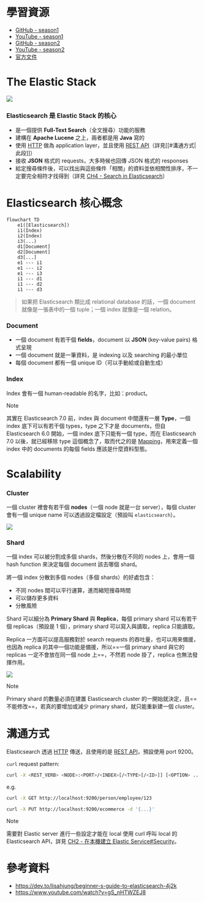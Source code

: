 # 學習資源

- [GitHub - season1](https://github.com/LisaHJung/Beginners-Crash-Course-to-Elastic-Stack-Series-Table-of-Contents)
- [YouTube - season1](https://www.youtube.com/playlist?list=PL_mJOmq4zsHZYAyK606y7wjQtC0aoE6Es)
- [GitHub - season2](https://github.com/LisaHJung/beginners-guide-to-creating-a-full-stack-Javascript-app-with-Elasticsearch)
- [YouTube - season2](https://www.youtube.com/playlist?list=PL_mJOmq4zsHbcdoeAwNWuhEWwDARMMBta)
- [官方文件](https://www.elastic.co/guide/en/elasticsearch/reference/current/index.html)

# The Elastic Stack

![](<https://raw.githubusercontent.com/Jamison-Chen/KM-software/master/img/elastic-stack.png>)

### Elasticsearch 是 Elastic Stack 的核心

- 是一個提供 **Full-Text Search**（全文搜尋）功能的服務
- 建構在 **Apache Lucene** 之上，兩者都是用 **Java** 寫的
- 使用 [HTTP](</Network/HTTP.md>) 做為 application layer，並且使用 [REST API](</Web Development/REST API.md>)（詳見[[#溝通方式|此段]]）
- 接收 **JSON** 格式的 requests，大多時候也回傳 JSON 格式的 responses
- 給定搜尋條件後，可以找出與這些條件「相關」的資料並依相關性排序，不一定要完全相符才找得到（詳見 [CH4 - Search in Elasticsearch](</Services/Elastic Stack/CH4 - Search in Elasticsearch.md>)）

# Elasticsearch 核心概念

```mermaid
flowchart TD
    e1([Elasticsearch])
    i1(Index)
    i2(Index)
    i3(...)
    d1[Document]
    d2[Document]
    d3[...]
    e1 --- i1
    e1 --- i2
    e1 --- i3
    i1 --- d1
    i1 --- d2
    i1 --- d3
```

>如果把 Elasticsearch 類比成 relational database 的話，一個 document 就像是一張表中的一個 tuple；一個 index 就像是一個 relation。

### Document

- 一個 document 有若干個 **fields**，document 以 **JSON** (key-value pairs) 格式呈現
- 一個 document 就是一筆資料，是 indexing 以及 searching 的最小單位
- 每個 document 都有一個 unique ID（可以手動給或自動生成）

### Index

Index 會有一個 human-readable 的名字，比如：product。

>[!Note]
>其實在 Elasticsearch 7.0 前，index 與 document 中間還有一層 **Type**，一個 index 底下可以有若干個 types，type 之下才是 documents，但自 Elasticsearch 6.0 開始，一個 index 底下只能有一個 type，而在 Elasticsearch 7.0 以後，就已經移除 type 這個概念了，取而代之的是 [Mapping](</Services/Elastic Stack/CH6 - Mapping in Elasticsearch.md>)，用來定義一個 index 中的 documents 的每個 fields 應該是什麼資料型態。

# Scalability

### Cluster

一個 cluster 裡會有若干個 **nodes**（一個 node 就是一台 server），每個 cluster 會有一個 unique name 可以透過設定檔設定（預設叫 `elasticsearch`）。

![](<https://raw.githubusercontent.com/Jamison-Chen/KM-software/master/img/elastic-cluster-and-nodes.png>)

### Shard

一個 index 可以被分割成多個 shards，然後分散在不同的 nodes 上，會用一個 hash function 來決定每個 document 該去哪個 shard。

將一個 index 分散到多個 nodes（多個 shards）的好處包含：

- 不同 nodes 間可以平行運算，進而縮短搜尋時間
- 可以儲存更多資料
- 分散風險

Shard 可以細分為 **Primary Shard** 與 **Replica**，每個 primary shard 可以有若干個 replicas（預設是 1 個），primary shard 可以寫入與讀取，replica 只能讀取。

Replica 一方面可以提高服務對於 search requests 的吞吐量，也可以用來備援，也因為 replica 的其中一個功能是備援，所以==一個 primary shard 與它的 replicas 一定不會放在同一個 node 上==，不然若 node 掛了，replica 也無法發揮作用。

![](<https://raw.githubusercontent.com/Jamison-Chen/KM-software/master/img/cluster-node-index-shard.png>)

>[!Note]
>Primary shard 的數量必須在建置 Elasticsearch cluster 的一開始就決定，且==不能修改==，若真的要增加或減少 primary shard，就只能重新建一個 cluster。

# 溝通方式

Elasticsearch 透過 [HTTP](</Network/HTTP.md>) 傳送，且使用的是 [REST API](</Web Development/REST API.md>)，預設使用 port 9200。

`curl` request pattern:

```sh
curl -X <REST_VERB> <NODE>:<PORT>/<INDEX>[/<TYPE>[/<ID>]] [<OPTION> ...]
```

e.g.

```bash
curl -X GET http://localhost:9200/person/employee/123

curl -X PUT http://localhost:9200/ecommerce -d '{...}'
```

>[!Note]
>需要對 Elastic server 進行一些設定才能在 local 使用 curl 呼叫 local 的 Elasticsearch API，詳見 [CH2 - 在本機建立 Elastic Service#Security](</Services/Elastic Stack/CH2 - 在本機建立 Elastic Service.md#Security>)。

# 參考資料

- <https://dev.to/lisahjung/beginner-s-guide-to-elasticsearch-4j2k>
- <https://www.youtube.com/watch?v=gS_nHTWZEJ8>
